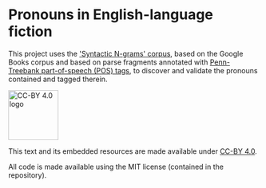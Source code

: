 # Pronouns in English-language fiction
This project uses the ['Syntactic N-grams' corpus](https://docs.google.com/document/d/14PWeoTkrnKk9H8_7CfVbdvuoFZ7jYivNTkBX2Hj7qLw/), based on the Google Books corpus and based on parse fragments annotated with [Penn-Treebank part-of-speech (POS) tags](https://www.ling.upenn.edu/courses/Fall_2003/ling001/penn_treebank_pos.html), to discover and validate the pronouns contained and tagged therein.


<img src="https://mirrors.creativecommons.org/presskit/buttons/88x31/png/by.png" alt="CC-BY 4.0 logo" width="100"/>

This text and its embedded resources are made available under [CC-BY 4.0](https://creativecommons.org/licenses/by/4.0/).

All code is made available using the MIT license (contained in the repository).
